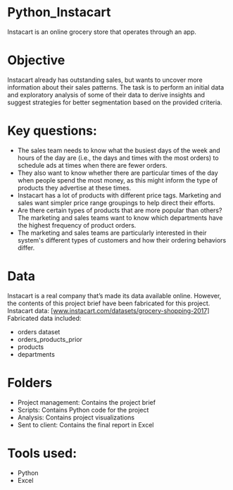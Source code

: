 # Python_Instacart
Instacart is an online grocery store that operates through an app.

# Objective
Instacart already has outstanding sales, but wants to uncover more information about their sales patterns. The task is to perform an initial data and exploratory analysis of some of their data to derive insights and suggest strategies for better segmentation based on the provided criteria.

# Key questions: 
* The sales team needs to know what the busiest days of the week and hours of the day are (i.e., the days and times with the most orders) to schedule ads at times when there are fewer orders.
* They also want to know whether there are particular times of the day when people spend the most money, as this might inform the type of products they advertise at these times.
* Instacart has a lot of products with different price tags. Marketing and sales want simpler price range groupings to help direct their efforts.
* Are there certain types of products that are more popular than others? The marketing and sales teams want to know which departments have the highest frequency of product orders.
* The marketing and sales teams are particularly interested in their system's different types of customers and how their ordering behaviors differ.

# Data
Instacart is a real company that’s made its data available online. However, the contents of this project brief have been fabricated for this project.
  Instacart data: [www.instacart.com/datasets/grocery-shopping-2017]
  Fabricated data included:
  * orders dataset
  * orders_products_prior
  * products
  * departments

# Folders
* Project management: Contains the project brief
* Scripts: Contains Python code for the project
* Analysis: Contains project visualizations
* Sent to client: Contains the final report in Excel

# Tools used:
* Python
* Excel 
